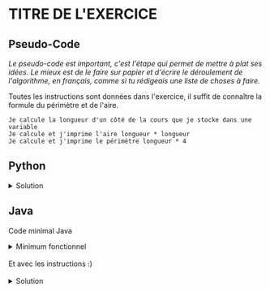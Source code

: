 # TITRE DE L'EXERCICE

## Pseudo-Code

_Le pseudo-code est important, c'est l'étape qui permet de mettre à plat ses idées. Le mieux est de le faire sur papier et d'écrire le déroulement de l'algorithme, en français, comme si tu rédigeais une liste de choses à faire._

Toutes les instructions sont données dans l'exercice, il suffit de connaître la formule du périmètre et de l'aire.

```
Je calcule la longueur d'un côté de la cours que je stocke dans une variable
Je calcule et j'imprime l'aire longueur * longueur
Je calcule et j'imprime le périmètre longueur * 4
```

## Python

<details>
  <summary>Solution</summary>

```Python
longueur = 17 * 5 + 7 * 2 + 5 * 1 + 2 * 2
print(longueur * longueur)
print(longueur * 4)
```

</details>

## Java

Code minimal Java

<details>
  <summary>Minimum fonctionnel</summary>

```Java
  class Main {
    public static void main(String[] args) {
      // ton code ici
    }
  }
```

</details>

</br>
Et avec les instructions :)
</br>
</br>

<details>
  <summary>Solution</summary>


```Java
class Main {
   public static void main(String[] args) {
      int longueur;
      longueur = 17 * 5 + 7 * 2 + 5 * 1 + 2 * 2;
      System.out.println(longueur * longueur);
      System.out.println(4 * longueur);
   }
}
```

</details>
